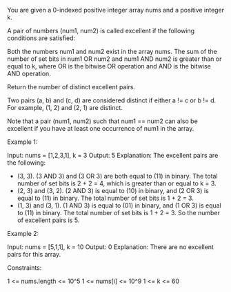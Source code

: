 You are given a 0-indexed positive integer array nums and a positive integer
k.

A pair of numbers (num1, num2) is called excellent if the following
conditions are satisfied:


Both the numbers num1 and num2 exist in the array nums.
The sum of the number of set bits in num1 OR num2 and num1 AND num2 is
greater than or equal to k, where OR is the bitwise OR operation and AND is
the bitwise AND operation.


Return the number of distinct excellent pairs.

Two pairs (a, b) and (c, d) are considered distinct if either a != c or b !=
d. For example, (1, 2) and (2, 1) are distinct.

Note that a pair (num1, num2) such that num1 == num2 can also be excellent if
you have at least one occurrence of num1 in the array.


Example 1:


Input: nums = [1,2,3,1], k = 3
Output: 5
Explanation: The excellent pairs are the following:
- (3, 3). (3 AND 3) and (3 OR 3) are both equal to (11) in binary. The total
number of set bits is 2 + 2 = 4, which is greater than or equal to k = 3.
- (2, 3) and (3, 2). (2 AND 3) is equal to (10) in binary, and (2 OR 3) is
equal to (11) in binary. The total number of set bits is 1 + 2 = 3.
- (1, 3) and (3, 1). (1 AND 3) is equal to (01) in binary, and (1 OR 3) is
equal to (11) in binary. The total number of set bits is 1 + 2 = 3.
So the number of excellent pairs is 5.

Example 2:


Input: nums = [5,1,1], k = 10
Output: 0
Explanation: There are no excellent pairs for this array.



Constraints:


1 <= nums.length <= 10^5
1 <= nums[i] <= 10^9
1 <= k <= 60




